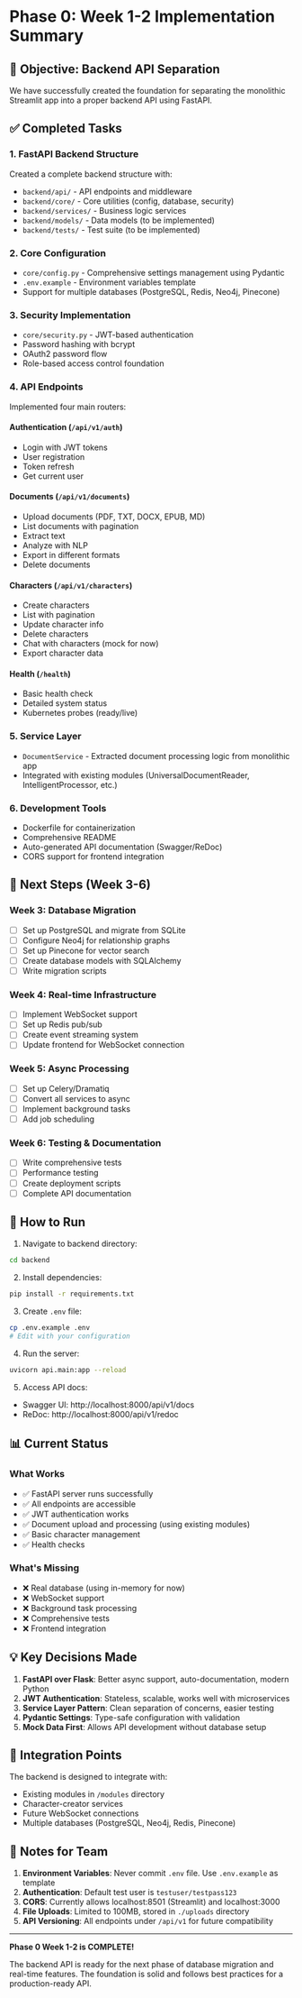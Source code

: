 # Phase 0: Week 1-2 Implementation Summary

## 🎯 Objective: Backend API Separation

We have successfully created the foundation for separating the monolithic Streamlit app into a proper backend API using FastAPI.

## ✅ Completed Tasks

### 1. **FastAPI Backend Structure**
Created a complete backend structure with:
- `backend/api/` - API endpoints and middleware
- `backend/core/` - Core utilities (config, database, security)
- `backend/services/` - Business logic services
- `backend/models/` - Data models (to be implemented)
- `backend/tests/` - Test suite (to be implemented)

### 2. **Core Configuration**
- `core/config.py` - Comprehensive settings management using Pydantic
- `.env.example` - Environment variables template
- Support for multiple databases (PostgreSQL, Redis, Neo4j, Pinecone)

### 3. **Security Implementation**
- `core/security.py` - JWT-based authentication
- Password hashing with bcrypt
- OAuth2 password flow
- Role-based access control foundation

### 4. **API Endpoints**
Implemented four main routers:

#### Authentication (`/api/v1/auth`)
- Login with JWT tokens
- User registration
- Token refresh
- Get current user

#### Documents (`/api/v1/documents`)
- Upload documents (PDF, TXT, DOCX, EPUB, MD)
- List documents with pagination
- Extract text
- Analyze with NLP
- Export in different formats
- Delete documents

#### Characters (`/api/v1/characters`)
- Create characters
- List with pagination
- Update character info
- Delete characters
- Chat with characters (mock for now)
- Export character data

#### Health (`/health`)
- Basic health check
- Detailed system status
- Kubernetes probes (ready/live)

### 5. **Service Layer**
- `DocumentService` - Extracted document processing logic from monolithic app
- Integrated with existing modules (UniversalDocumentReader, IntelligentProcessor, etc.)

### 6. **Development Tools**
- Dockerfile for containerization
- Comprehensive README
- Auto-generated API documentation (Swagger/ReDoc)
- CORS support for frontend integration

## 🚧 Next Steps (Week 3-6)

### Week 3: Database Migration
- [ ] Set up PostgreSQL and migrate from SQLite
- [ ] Configure Neo4j for relationship graphs
- [ ] Set up Pinecone for vector search
- [ ] Create database models with SQLAlchemy
- [ ] Write migration scripts

### Week 4: Real-time Infrastructure
- [ ] Implement WebSocket support
- [ ] Set up Redis pub/sub
- [ ] Create event streaming system
- [ ] Update frontend for WebSocket connection

### Week 5: Async Processing
- [ ] Set up Celery/Dramatiq
- [ ] Convert all services to async
- [ ] Implement background tasks
- [ ] Add job scheduling

### Week 6: Testing & Documentation
- [ ] Write comprehensive tests
- [ ] Performance testing
- [ ] Create deployment scripts
- [ ] Complete API documentation

## 🏃 How to Run

1. Navigate to backend directory:
```bash
cd backend
```

2. Install dependencies:
```bash
pip install -r requirements.txt
```

3. Create `.env` file:
```bash
cp .env.example .env
# Edit with your configuration
```

4. Run the server:
```bash
uvicorn api.main:app --reload
```

5. Access API docs:
- Swagger UI: http://localhost:8000/api/v1/docs
- ReDoc: http://localhost:8000/api/v1/redoc

## 📊 Current Status

### What Works
- ✅ FastAPI server runs successfully
- ✅ All endpoints are accessible
- ✅ JWT authentication works
- ✅ Document upload and processing (using existing modules)
- ✅ Basic character management
- ✅ Health checks

### What's Missing
- ❌ Real database (using in-memory for now)
- ❌ WebSocket support
- ❌ Background task processing
- ❌ Comprehensive tests
- ❌ Frontend integration

## 💡 Key Decisions Made

1. **FastAPI over Flask**: Better async support, auto-documentation, modern Python
2. **JWT Authentication**: Stateless, scalable, works well with microservices
3. **Service Layer Pattern**: Clean separation of concerns, easier testing
4. **Pydantic Settings**: Type-safe configuration with validation
5. **Mock Data First**: Allows API development without database setup

## 🔗 Integration Points

The backend is designed to integrate with:
- Existing modules in `/modules` directory
- Character-creator services
- Future WebSocket connections
- Multiple databases (PostgreSQL, Neo4j, Redis, Pinecone)

## 📝 Notes for Team

1. **Environment Variables**: Never commit `.env` file. Use `.env.example` as template
2. **Authentication**: Default test user is `testuser/testpass123`
3. **CORS**: Currently allows localhost:8501 (Streamlit) and localhost:3000
4. **File Uploads**: Limited to 100MB, stored in `./uploads` directory
5. **API Versioning**: All endpoints under `/api/v1` for future compatibility

---

**Phase 0 Week 1-2 is COMPLETE!** 

The backend API is ready for the next phase of database migration and real-time features. The foundation is solid and follows best practices for a production-ready API.